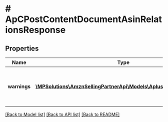 # # ApCPostContentDocumentAsinRelationsResponse

## Properties

Name | Type | Description | Notes
------------ | ------------- | ------------- | -------------
**warnings** | [**\MPSolutions\AmznSellingPartnerApi\Models\AplusContent\ApCError[]**](ApCError.md) | A set of messages to the user, such as warnings or comments. | [optional]

[[Back to Model list]](../../README.md#models) [[Back to API list]](../../README.md#endpoints) [[Back to README]](../../README.md)
